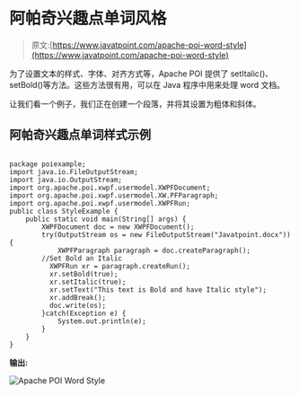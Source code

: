 # 阿帕奇兴趣点单词风格

> 原文:[https://www.javatpoint.com/apache-poi-word-style](https://www.javatpoint.com/apache-poi-word-style)

为了设置文本的样式、字体、对齐方式等，Apache POI 提供了 setItalic()、setBold()等方法。这些方法很有用，可以在 Java 程序中用来处理 word 文档。

让我们看一个例子，我们正在创建一个段落，并将其设置为粗体和斜体。

## 阿帕奇兴趣点单词样式示例

```

package poiexample;
import java.io.FileOutputStream;
import java.io.OutputStream;
import org.apache.poi.xwpf.usermodel.XWPFDocument;
import org.apache.poi.xwpf.usermodel.XW.PFParagraph;
import org.apache.poi.xwpf.usermodel.XWPFRun;
public class StyleExample {
	public static void main(String[] args) {
		XWPFDocument doc = new XWPFDocument();
	    try(OutputStream os = new FileOutputStream("Javatpoint.docx")) {
	    	XWPFParagraph paragraph = doc.createParagraph();
		//Set Bold an Italic
	      XWPFRun xr = paragraph.createRun();
	      xr.setBold(true);
	      xr.setItalic(true);
	      xr.setText("This text is Bold and have Italic style");
	      xr.addBreak();
	      doc.write(os);
	    }catch(Exception e) {
	    	System.out.println(e);
	    }
	}
}

```

**输出:**

![Apache POI Word Style](../Images/942f1469f678807381422a7a39ae5fb8.png)